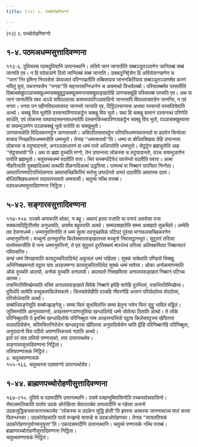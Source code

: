 ```yaml
---
title: (१२) २. पच्‍चोरोहणिवग्गो

---
```

(१२) २. पच्‍चोरोहणिवग्गो  


## १-४. पठमअधम्मसुत्तादिवण्णना

११३-६. दुतियस्स पठमदुतियानि उत्तानत्थानि। ततिये जानं जानातीति सब्बञ्‍ञुतञ्‍ञाणेन जानितब्बं सब्बं जानाति एव। न हि पदेसञाणे ठितो जानितब्बं सब्बं जानाति। उक्‍कट्ठनिद्देसेन हि अविसेसग्गहणेन च ‘‘जान’’न्ति इमिना निरवसेसं ञेय्यजातं परिग्गय्हतीति तब्बिसयाय जाननकिरियाय सब्बञ्‍ञुतञ्‍ञाणमेव करणं भवितुं युत्तं, पकरणवसेन ‘‘भगवा’’ति सद्दन्तरसन्‍निधानेन च अयमत्थो विभावेतब्बो। पस्सितब्बमेव पस्सतीति दिब्बचक्खुपञ्‍ञाचक्खुधम्मचक्खुबुद्धचक्खुसमन्तचक्खुसङ्खातेहि ञाणचक्खूहि पस्सितब्बं पस्सति एव। अथ वा जानं जानातीति यथा अञ्‍ञे सविपल्‍लासा कामरूपपरिञ्‍ञावादिनो जानन्तापि विपल्‍लासवसेन जानन्ति, न एवं भगवा। भगवा पन पहीनविपल्‍लासत्ता जानन्तो जानाति एव, दिट्ठिदस्सनस्स अभावा पस्सन्तो पस्सतियेवाति अत्थो। चक्खु विय भूतोति दस्सनपरिणायकट्ठेन चक्खु विय भूतो। यथा हि चक्खु सत्तानं दस्सनत्थं परिणेति साधेति, एवं लोकस्स याथावदस्सनसाधनतोपि दस्सनकिच्‍चपरिणायकट्ठेन चक्खु विय भूतो, पञ्‍ञाचक्खुमयत्ता वा सयम्भुञाणेन पञ्‍ञाचक्खुं भूतो पत्तोति वा चक्खुभूतो।  
ञाणसभावोति विदितकरणट्ठेन ञाणसभावो। अविपरीतसभावट्ठेन परियत्तिधम्मप्पवत्तनतो वा हदयेन चिन्तेत्वा वाचाय निच्छारितधम्ममयोति धम्मभूतो। तेनाह ‘‘धम्मसभावो’’ति। धम्मा वा बोधिपक्खिया तेहि उप्पन्‍नत्ता लोकस्स च तदुप्पादनतो, अनञ्‍ञसाधारणं वा धम्मं पत्तो अधिगतोति धम्मभूतो। सेट्ठट्ठेन ब्रह्मभूतोति आह ‘‘सेट्ठसभावो’’ति। अथ वा ब्रह्मा वुच्‍चति मग्गो, तेन उप्पन्‍नत्ता लोकस्स च तदुप्पादनतो, तञ्‍च सयम्भुञाणेन पत्तोति ब्रह्मभूतो। चतुसच्‍चधम्मं वदतीति वत्ता। चिरं सच्‍चप्पटिवेधं पवत्तेन्तो वदतीति पवत्ता। अत्थं नीहरित्वाति दुक्खादिअत्थं तत्थापि पीळनादिअत्थं उद्धरित्वा। परमत्थं वा निब्बानं पापयिता निन्‍नेता। अमताधिगमपटिपत्तिदेसनाय अमतसच्छिकिरियं सत्तेसु उप्पादेन्तो अमतं ददातीति अमतस्स दाता। बोधिपक्खियधम्मानं तदायत्तभावतो धम्मसामी। चतुत्थे नत्थि वत्तब्बं।  
पठमअधम्मसुत्तादिवण्णना निट्ठिता।  


## ५-४२. सङ्गारवसुत्तादिवण्णना

११७-१५४. पञ्‍चमे अप्पकाति थोका, न बहू। अथायं इतरा पजाति या पनायं अवसेसा पजा सक्‍कायदिट्ठितीरमेव अनुधावति, अयमेव बहुतराति अत्थो। सम्मदक्खातेति सम्मा अक्खाते सुकथिते। धम्मेति तव देसनाधम्मे। धम्मानुवत्तिनोति तं धम्मं सुत्वा तदनुच्छविकं पटिपदं पूरेत्वा मग्गफलसच्छिकरणेन धम्मानुवत्तिनो। मच्‍चुनो ठानभूतन्ति किलेसमारसङ्खातस्स मच्‍चुनो निवासट्ठानभूतं। सुदुत्तरं तरित्वा पारमेस्सन्तीति ये जना धम्मानुवत्तिनो, ते एतं सुदुत्तरं दुरतिक्‍कमं मारधेय्यं तरित्वा अतिक्‍कमित्वा निब्बानपारं गमिस्सन्ति।  
कण्हं धम्मं विप्पहायाति कायदुच्‍चरितादिभेदं अकुसलं धम्मं जहित्वा। सुक्‍कं भावेथाति पण्डितो भिक्खु अभिनिक्खमनतो पट्ठाय याव अरहत्तमग्गा कायसुचरितादिभेदं सुक्‍कं धम्मं भावेय्य। ओका अनोकमागम्माति ओकं वुच्‍चति आलयो, अनोकं वुच्‍चति अनालयो। आलयतो निक्खमित्वा अनालयसङ्खातं निब्बानं पटिच्‍च आरब्भ।  
तत्राभिरतिमिच्छेय्याति यस्मिं अनालयसङ्खाते विवेके निब्बाने इमेहि सत्तेहि दुरभिरमं, तत्राभिरतिमिच्छेय्य। दुविधेपि कामेति वत्थुकामकिलेसकामे। चित्तक्‍लेसेहीति पञ्‍चहि नीवरणेहि अत्तानं परियोदपेय्य वोदापेय्य, परिसोधेय्याति अत्थो।  
सम्बोधियङ्गेसूति सम्बोज्झङ्गेसु। सम्मा चित्तं सुभावितन्ति सम्मा हेतुना नयेन चित्तं सुट्ठु भावितं वड्ढितं। जुतिमन्तोति आनुभाववन्तो, अरहत्तमग्गञाणजुतिया खन्धादिभेदे धम्मे जोतेत्वा ठिताति अत्थो। ते लोके परिनिब्बुताति ते इमस्मिं खन्धादिलोके परिनिब्बुता नाम अरहत्तप्पत्तितो पट्ठाय किलेसवट्टस्स खेपितत्ता सउपादिसेसेन, चरिमचित्तनिरोधेन खन्धवट्टस्स खेपितत्ता अनुपादिसेसेन चाति द्वीहि परिनिब्बानेहि परिनिब्बुता, अनुपादानो विय पदीपो अपण्णत्तिकभावं गताति अत्थो।  
इतो परं याव ततियो पण्णासको, ताव उत्तानत्थमेव।  
सङ्गारवसुत्तादिवण्णना निट्ठिता।  
ततियपण्णासकं निट्ठितं।  
४. चतुत्थपण्णासकं  
१५५-१६६. चतुत्थस्स पठमवग्गो उत्तानत्थोयेव।  


## १-४४. ब्राह्मणपच्‍चोरोहणीसुत्तादिवण्णना

१६७-२१०. दुतिये च पठमादीनि उत्तानत्थानि। दसमे पच्छाभूमिवासिनोति पच्‍चन्तदेसवासिनो। सेवालमालिकाति पातोव उदकं ओरोहित्वा सेवालञ्‍चेव उप्पलादीनि च गहेत्वा अत्तनो उदकसुद्धिकभावजाननत्थञ्‍चेव ‘‘लोकस्स च उदकेन सुद्धि होती’’ति इमस्स अत्थस्स जाननत्थञ्‍च मालं कत्वा पिलन्धनका। उदकोरोहकाति पातो मज्झन्हे सायन्हे च उदकओरोहणका। तेनाह ‘‘सायततियकं उदकोरोहणानुयोगमनुयुत्ता’’ति। एकादसमादीनि उत्तानत्थानि। चतुत्थे पण्णासके नत्थि वत्तब्बं।  
ब्राह्मणपच्‍चोरोहणीसुत्तादिवण्णना निट्ठिता।  
चतुत्थपण्णासकं निट्ठितं।  